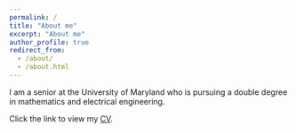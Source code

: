 ```yaml
---
permalink: /
title: "About me"
excerpt: "About me"
author_profile: true
redirect_from:
  - /about/
  - /about.html
---
```


I am a senior at the University of Maryland who is pursuing a double degree in mathematics and electrical engineering.

Click the link to view my [CV](https://academicpages.github.io/files/cv.pdf).
